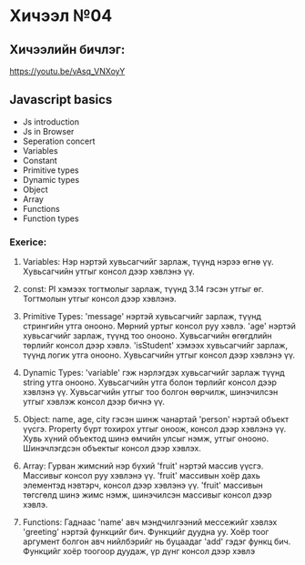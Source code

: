 # Хичээл №04

## Хичээлийн бичлэг:

https://youtu.be/vAsq_VNXoyY

## Javascript basics

- Js introduction
- Js in Browser
- Seperation concert
- Variables
- Constant
- Primitive types
- Dynamic types
- Object
- Array
- Functions
- Function types

### Exerice:

1. Variables: Нэр нэртэй хувьсагчийг зарлаж, түүнд нэрээ өгнө үү. Хувьсагчийн утгыг консол дээр хэвлэнэ үү.

2. const: PI хэмээх тогтмолыг зарлаж, түүнд 3.14 гэсэн утгыг өг. Тогтмолын утгыг консол дээр хэвлэнэ.

3. Primitive Types: 'message' нэртэй хувьсагчийг зарлаж, түүнд стрингийн утга онооно. Мөрний уртыг консол руу хэвлэ.
   'age' нэртэй хувьсагчийг зарлаж, түүнд тоо онооно. Хувьсагчийн өгөгдлийн төрлийг консол дээр хэвлэ.
   'isStudent' хэмээх хувьсагчийг зарлаж, түүнд логик утга онооно. Хувьсагчийн утгыг консол дээр хэвлэнэ үү.

4. Dynamic Types:
   'variable' гэж нэрлэгдэх хувьсагчийг зарлаж түүнд string утга онооно. Хувьсагчийн утга болон төрлийг консол дээр хэвлэнэ үү.
   Хувьсагчийн утгыг тоо болгон өөрчилж, шинэчилсэн утгыг хэвлэж консол дээр бичнэ үү.

5. Object: name, age, city гэсэн шинж чанартай 'person' нэртэй объект үүсгэ. Property бүрт тохирох утгыг оноож, консол дээр хэвлэнэ үү.
   Хувь хүний объектод шинэ өмчийн улсыг нэмж, утгыг онооно. Шинэчлэгдсэн объектыг консол дээр хэвлэх.

6. Array:
   Гурван жимсний нэр бүхий 'fruit' нэртэй массив үүсгэ. Массивыг консол руу хэвлэнэ үү.
   'fruit' массивын хоёр дахь элементэд нэвтэрч, консол дээр хэвлэнэ үү.
   'fruit' массивын төгсгөлд шинэ жимс нэмж, шинэчилсэн массивыг консол дээр хэвлэ.
7. Functions:
   Гаднаас 'name' авч мэндчилгээний мессежийг хэвлэх 'greeting' нэртэй функцийг бич. Функцийг дуудна уу.
   Хоёр тоог аргумент болгон авч нийлбэрийг нь буцаадаг 'add' гэдэг функц бич. Функцийг хоёр тоогоор дуудаж, үр дүнг консол дээр хэвлэ

